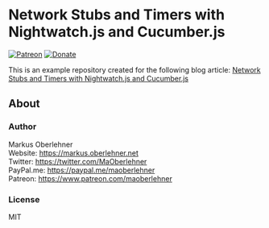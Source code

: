 # Network Stubs and Timers with Nightwatch.js and Cucumber.js

[![Patreon](https://img.shields.io/badge/patreon-donate-blue.svg)](https://www.patreon.com/maoberlehner)
[![Donate](https://img.shields.io/badge/Donate-PayPal-blue.svg)](https://paypal.me/maoberlehner)

This is an example repository created for the following blog article: [Network Stubs and Timers with Nightwatch.js and Cucumber.js](https://markus.oberlehner.net/blog/network-stubs-and-timers-with-nightwatch-and-cucumber/)

## About

### Author

Markus Oberlehner  
Website: https://markus.oberlehner.net  
Twitter: https://twitter.com/MaOberlehner  
PayPal.me: https://paypal.me/maoberlehner  
Patreon: https://www.patreon.com/maoberlehner

### License

MIT
